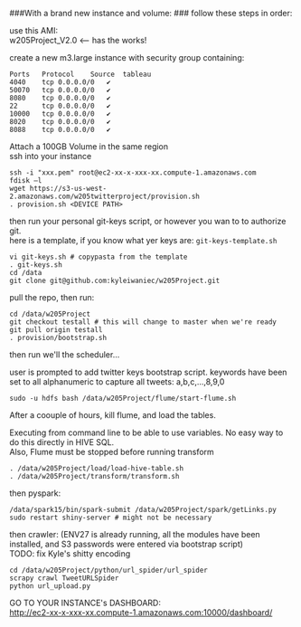 ###With a brand new instance and volume: ###
follow these steps in order:   

use this AMI:   
w205Project_V2.0 <-- has the works!

create a new m3.large instance with security group containing:

```
Ports	Protocol	Source	tableau
4040	tcp	0.0.0.0/0	✔
50070	tcp	0.0.0.0/0	✔
8080	tcp	0.0.0.0/0	✔
22		tcp	0.0.0.0/0	✔
10000	tcp	0.0.0.0/0	✔
8020	tcp	0.0.0.0/0	✔
8088	tcp	0.0.0.0/0	✔
```
Attach a 100GB Volume in the same region   
ssh into your instance   

```
ssh -i "xxx.pem" root@ec2-xx-x-xxx-xx.compute-1.amazonaws.com
fdisk –l
wget https://s3-us-west-2.amazonaws.com/w205twitterproject/provision.sh
. provision.sh <DEVICE PATH>
```

then run your personal git-keys script, or however you wan to to authorize git.   
here is a template, if you know what yer keys are: `git-keys-template.sh`
```
vi git-keys.sh # copypasta from the template
. git-keys.sh
cd /data
git clone git@github.com:kyleiwaniec/w205Project.git
```
pull the repo, then run:  
```
cd /data/w205Project
git checkout testall # this will change to master when we're ready
git pull origin testall
. provision/bootstrap.sh
```

then run we'll the scheduler...


user is prompted to add twitter keys bootstrap script.
keywords have been set to all alphanumeric to capture all tweets: a,b,c,...,8,9,0


```
sudo -u hdfs bash /data/w205Project/flume/start-flume.sh
```

After a coouple of hours, kill flume, and load the tables.   

Executing from command line to be able to use variables. No easy way to do this directly in HIVE SQL.  
Also, Flume must be stopped before running transform 


```
. /data/w205Project/load/load-hive-table.sh
. /data/w205Project/transform/transform.sh

```

then pyspark:
```
/data/spark15/bin/spark-submit /data/w205Project/spark/getLinks.py
sudo restart shiny-server # might not be necessary
```

then crawler: (ENV27 is already running, all the modules have been installed, and S3 passwords were entered via bootstrap script)   
TODO: fix Kyle's shitty encoding
```
cd /data/w205Project/python/url_spider/url_spider
scrapy crawl TweetURLSpider
python url_upload.py
```

GO TO YOUR INSTANCE's DASHBOARD:   
http://ec2-xx-x-xxx-xx.compute-1.amazonaws.com:10000/dashboard/
